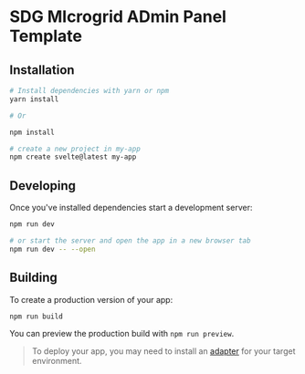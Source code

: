 # SDG MIcrogrid ADmin Panel Template


## Installation

```bash
# Install dependencies with yarn or npm
yarn install

# Or

npm install

# create a new project in my-app
npm create svelte@latest my-app
```

## Developing

Once you've installed dependencies  start a development server:

```bash
npm run dev

# or start the server and open the app in a new browser tab
npm run dev -- --open
```

## Building

To create a production version of your app:

```bash
npm run build
```

You can preview the production build with `npm run preview`.

> To deploy your app, you may need to install an [adapter](https://kit.svelte.dev/docs/adapters) for your target environment.
